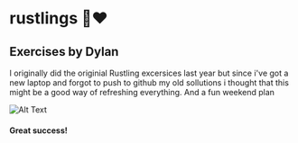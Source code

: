 # rustlings 🦀❤️ 

## Exercises by Dylan 

I originally did the originial Rustling excersices last year but since i've got a new laptop and forgot to push 
to github my old sollutions i thought that this might be a good way of refreshing everything. And a fun weekend plan

![Alt Text](https://media.giphy.com/media/Od0QRnzwRBYmDU3eEO/giphy.gif)

#### Great success! 